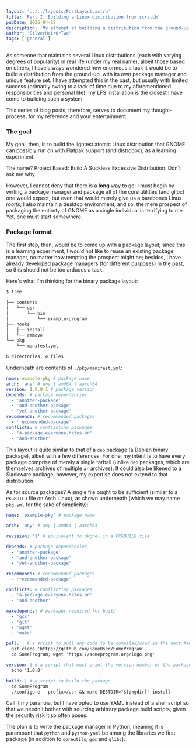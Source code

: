 ```yaml
---
layout: '../../layouts/PostLayout.astro'
title: 'Part I: Building a Linux distribution from scratch'
pubDate: 2025-04-28
description: 'My attempt at building a distribution from the ground-up.'
author: 'SilverHairOrTwo'
tags: ['general']
---
```


As someone that maintains several Linux distributions (each with varying degrees of popularity) in real life (under my real name), albeit those based on others, I have always wondered how enormous a task it would be to build a distribution from the ground-up, with its own package manager and unique feature set. I have attempted this in the past, but usually with limited success (primarily owing to a lack of time due to my aforementioned responsibilities and personal life); my LFS installation is the closest I have come to building such a system.

This series of blog posts, therefore, serves to document my thought-process, for my reference and your entertainment.

### The goal

My goal, then, is to build the lightest atomic Linux distribution that GNOME can possibly run on with Flatpak support (and distrobox), as a learning experiment.

The name? Project Based: Build A Suckless Excessive Distribution. Don't ask me why.

However, I cannot deny that there is a **long** way to go: I must begin by writing a package manager and package all of the core utilities (and glibc) one would expect, but even that would merely give us a barebones Linux *rootfs*; I also maintain a desktop environment, and so, the mere prospect of packaging the entirety of GNOME as a single individual is terrifying to me. Yet, one must start somewhere.

### Package format

The first step, then, would be to come up with a package layout; since this is a learning experiment, I would not like to reuse an existing package manager, no matter how tempting the prospect might be; besides, I have already developed package managers (for different purposes) in the past, so this should not be too arduous a task.

Here's what I'm thinking for the binary package layout:

```bash
$ tree
.
├── contents
│   └── usr
│       └── bin
│           └── example-program
├── hooks
│   ├── install
│   └── remove
└── pkg
    └── manifest.yml

6 directories, 4 files
```

Underneath are contents of `./pkg/manifest.yml`:

```yaml
name: example-pkg # package name
arch: 'any' # any | amd64 | aarch64
version: 1.0.0-1 # package version
depends: # package dependencies
  - 'another-package'
  - 'and-another-package'
  - 'yet-another-package'
recommends: # recommended packages
  - 'recommended-package'
conflicts: # conflicting packages
  - 'a-package-everyone-hates-on'
  - 'and-another'
```

This layout is quite similar to that of a `deb` package (a Debian binary package), albeit with a few differences. For one, my intent is to have every package comprise of merely a single tarball (unlike `deb` packages, which are themselves archives of multiple `ar` archives). It could also be likened to a Slackware package; however, my expertise does not extend to that distribution.

As for source packages? A single file ought to be sufficient (similar to a `PKGBUILD` file on Arch Linux), as shown underneath (which we may name `pkg.yml` for the sake of simplicity):

```yaml
name: 'example-pkg' # package name

arch: 'any' # any | amd64 | aarch64

revision: '1' # equivalent to pkgrel in a PKGBUILD file

depends: # package dependencies
  - 'another-package'
  - 'and-another-package'
  - 'yet-another-package'

recommends: # recommended packages
  - 'recommended-package'

conflicts: # conflicting packages
  - 'a-package-everyone-hates-on'
  - 'and-another'

makedepends: # packages required for build
  - 'gcc'
  - 'git'
  - 'wget'
  - 'make'

pull: | # a script to pull any code to be compiled/used in the next few steps
  git clone 'https://github.com/SomeUser/SomeProgram'
  cd SomeProgram; wget 'https://someprogram.org/logo.png'

version: | # a script that must print the version number of the package to stdout
  echo '1.0.0'

build: | # a script to build the package
  cd SomeProgram
  ./configure --prefix=/usr && make DESTDIR="${pkgdir}" install
```

Call it my paranoia, but I have opted to use YAML instead of a shell script so that we needn't bother with sourcing arbitrary package build scripts, given the security risk it so often poses.

The plan is to write the package manager in Python, meaning it is paramount that `python` and `python-yaml` be among the libraries we first package (in addition to `coreutils`, `gcc` and `glibc`).

